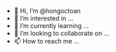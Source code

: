 - 👋 Hi, I’m @hongoctoan
- 👀 I’m interested in ...
- 🌱 I’m currently learning ...
- 💞️ I’m looking to collaborate on ...
- 📫 How to reach me ...

<!---
hongoctoan/hongoctoan is a ✨ special ✨ repository because its `README.md` (this file) appears on your GitHub profile.
You can click the Preview link to take a look at your changes.
--->
